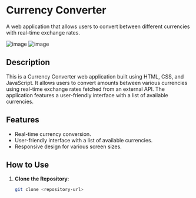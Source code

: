 # Currency Converter

A web application that allows users to convert between different currencies with real-time exchange rates.

![image](https://github.com/user-attachments/assets/1e9dabe7-5bfe-45bb-8df9-1390011ac57a)
![image](https://github.com/user-attachments/assets/2de93f67-8ba7-4f85-af31-0167f327fbbb)



## Description

This is a Currency Converter web application built using HTML, CSS, and JavaScript. It allows users to convert amounts between various currencies using real-time exchange rates fetched from an external API. The application features a user-friendly interface with a list of available currencies.

## Features

- Real-time currency conversion.
- User-friendly interface with a list of available currencies.
- Responsive design for various screen sizes.

## How to Use

1. **Clone the Repository**:
   ```bash
   git clone <repository-url>
